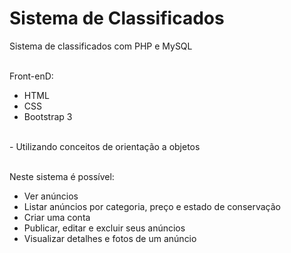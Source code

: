 # Sistema de Classificados
Sistema de classificados com PHP e MySQL

<br />Front-enD:
<ul>
  <li>HTML</li>
  <li>CSS</li>
  <li>Bootstrap 3</li>
</ul>

<br />- Utilizando conceitos de orientação a objetos

<br />Neste sistema é possível:<br />
<ul>
  <li>Ver anúncios</li>
  <li>Listar anúncios por categoria, preço e estado de conservação</li>
  <li>Criar uma conta</li>
  <li>Publicar, editar e excluir seus anúncios</li>
  <li>Visualizar detalhes e fotos de um anúncio</li>
</ul>
